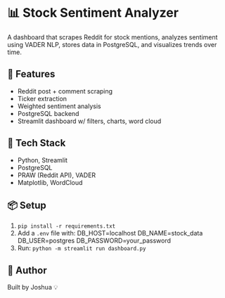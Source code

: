# 📊 Stock Sentiment Analyzer

A dashboard that scrapes Reddit for stock mentions, analyzes sentiment using VADER NLP, stores data in PostgreSQL, and visualizes trends over time.

## 🚀 Features
- Reddit post + comment scraping
- Ticker extraction
- Weighted sentiment analysis
- PostgreSQL backend
- Streamlit dashboard w/ filters, charts, word cloud

## 🔧 Tech Stack
- Python, Streamlit
- PostgreSQL
- PRAW (Reddit API), VADER
- Matplotlib, WordCloud

## 📦 Setup
1. `pip install -r requirements.txt`
2. Add a `.env` file with: DB_HOST=localhost DB_NAME=stock_data DB_USER=postgres DB_PASSWORD=your_password
3. Run: `python -m streamlit run dashboard.py`

## 🧠 Author
Built by Joshua 💡
